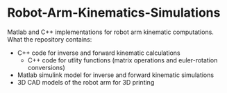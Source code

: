 # Robot-Arm-Kinematics-Simulations
Matlab and C++ implementations for robot arm kinematic computations.
What the repository contains:
- C++ code for inverse and forward kinematic calculations
  - C++ code for utlity functions (matrix operations and euler-rotation conversions)
- Matlab simulink model for inverse and forward kinematic simulations
- 3D CAD models of the robot arm for 3D printing
